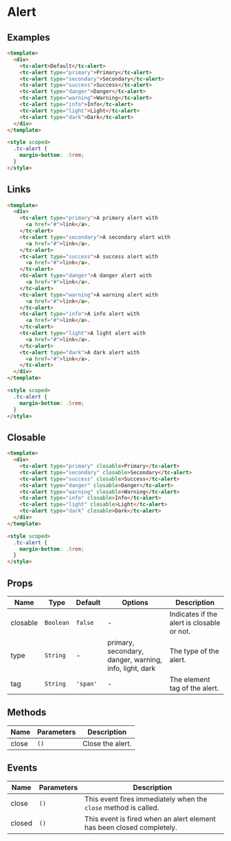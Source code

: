 # Alert

## Examples

```html
<template>
  <div>
    <tc-alert>Default</tc-alert>
    <tc-alert type="primary">Primary</tc-alert>
    <tc-alert type="secondary">Secondary</tc-alert>
    <tc-alert type="success">Success</tc-alert>
    <tc-alert type="danger">Danger</tc-alert>
    <tc-alert type="warning">Warning</tc-alert>
    <tc-alert type="info">Info</tc-alert>
    <tc-alert type="light">Light</tc-alert>
    <tc-alert type="dark">Dark</tc-alert>
  </div>
</template>

<style scoped>
  .tc-alert {
    margin-bottom: .5rem;
  }
</style>
```

## Links

```html
<template>
  <div>
    <tc-alert type="primary">A primary alert with
      <a href="#">link</a>.
    </tc-alert>
    <tc-alert type="secondary">A secondary alert with
      <a href="#">link</a>.
    </tc-alert>
    <tc-alert type="success">A success alert with
      <a href="#">link</a>.
    </tc-alert>
    <tc-alert type="danger">A danger alert with
      <a href="#">link</a>.
    </tc-alert>
    <tc-alert type="warning">A warning alert with
      <a href="#">link</a>.
    </tc-alert>
    <tc-alert type="info">A info alert with
      <a href="#">link</a>.
    </tc-alert>
    <tc-alert type="light">A light alert with
      <a href="#">link</a>.
    </tc-alert>
    <tc-alert type="dark">A dark alert with
      <a href="#">link</a>.
    </tc-alert>
  </div>
</template>

<style scoped>
  .tc-alert {
    margin-bottom: .5rem;
  }
</style>
```

## Closable

```html
<template>
  <div>
    <tc-alert type="primary" closable>Primary</tc-alert>
    <tc-alert type="secondary" closable>Secondary</tc-alert>
    <tc-alert type="success" closable>Success</tc-alert>
    <tc-alert type="danger" closable>Danger</tc-alert>
    <tc-alert type="warning" closable>Warning</tc-alert>
    <tc-alert type="info" closable>Info</tc-alert>
    <tc-alert type="light" closable>Light</tc-alert>
    <tc-alert type="dark" closable>Dark</tc-alert>
  </div>
</template>

<style scoped>
  .tc-alert {
    margin-bottom: .5rem;
  }
</style>
```

## Props

| Name | Type | Default | Options | Description |
| --- | --- | --- | --- | --- |
| closable | `Boolean` | `false` | - | Indicates if the alert is closable or not. |
| type | `String` | - | primary, secondary, danger, warning, info, light, dark | The type of the alert. |
| tag | `String` | `'span'` | - | The element tag of the alert. |

## Methods

| Name | Parameters | Description |
| --- | --- | --- |
| close | `()` | Close the alert. |

## Events

| Name | Parameters | Description |
| --- | --- | --- |
| close | `()` | This event fires immediately when the `close` method is called. |
| closed | `()` | This event is fired when an alert element has been closed completely. |

